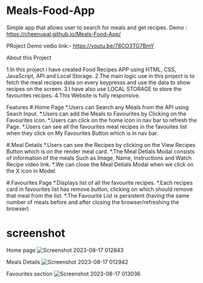 
# Meals-Food-App
Simple app that allows user to search for meals and get recipes. 
Demo : https://cheenupal.github.io/Meals-Food-App/

PRoject Demo vedio link:- https://youtu.be/78CO3TG7BmY

About this Project

1.In this project i have created Food Recipes APP using HTML, CSS, JavaScript, API and Local Storage.
2.The main logic use in this project is to fetch the meal recipes data on every keypresss and use the data to show recipes on the screen.
3.I have also use LOCAL STORAGE to store the favourites recipes.
4.This Website is fully responsive.

Features
#.Home Page
*.Users can Search any Meals from the API using Seach Input.
*.Users can add the Meals to Favourites by Clicking on the Favourites icon.
*.Users can click on the home icon in nav bar to refresh the Page.
*.Users can see all the favourites meal recipes in the favouites list when they click on My Favourites Button which is in nav bar.

#.Meal Details
*.Users can see the Recipes by clicking on the View Recipes Button which is on the render meal card.
*.The Meal Detials Modal consists of information of the meals Such as Image, Name, Instructions and Watch Recipe video link.
*.We can close the Meal Detials Modal when we click on the X icon in Model.

#.Favourites Page
*.Displays list of all the favourite recipes.
*.Each recipes card in favourites list has remove button, clicking on which should remove that meal from the list.
*.The Favourite List is persistent (having the same number of meals before and after closing the browser/refreshing the browser)

# screenshot
Home page
![Screenshot 2023-08-17 012843](https://github.com/cheenupal/Meals-Food-App/assets/113707137/772f52da-e930-43c8-a1b8-79725b7534ef)

Meals Details
![Screenshot 2023-08-17 012942](https://github.com/cheenupal/Meals-Food-App/assets/113707137/23b1c29d-6280-4139-8f03-439f1a532a58)


Favourites section
![Screenshot 2023-08-17 013036](https://github.com/cheenupal/Meals-Food-App/assets/113707137/1a2e0ae4-61d2-4449-b7e4-8062407961a0)

